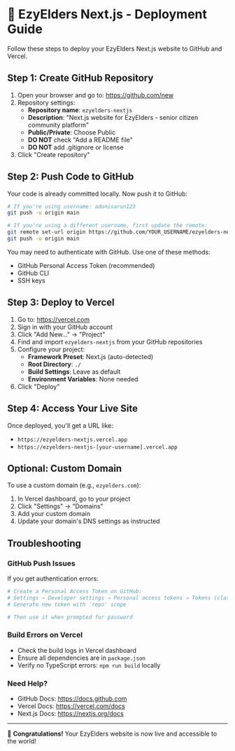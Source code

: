 # 🚀 EzyElders Next.js - Deployment Guide

Follow these steps to deploy your EzyElders Next.js website to GitHub and Vercel.

## Step 1: Create GitHub Repository

1. Open your browser and go to: https://github.com/new
2. Repository settings:
   - **Repository name**: `ezyelders-nextjs`
   - **Description**: "Next.js website for EzyElders - senior citizen community platform"
   - **Public/Private**: Choose Public
   - **DO NOT** check "Add a README file"
   - **DO NOT** add .gitignore or license
3. Click "Create repository"

## Step 2: Push Code to GitHub

Your code is already committed locally. Now push it to GitHub:

```bash
# If you're using username: adonisarun123
git push -u origin main

# If you're using a different username, first update the remote:
git remote set-url origin https://github.com/YOUR_USERNAME/ezyelders-nextjs.git
git push -u origin main
```

You may need to authenticate with GitHub. Use one of these methods:
- GitHub Personal Access Token (recommended)
- GitHub CLI
- SSH keys

## Step 3: Deploy to Vercel

1. Go to: https://vercel.com
2. Sign in with your GitHub account
3. Click "Add New..." → "Project"
4. Find and import `ezyelders-nextjs` from your GitHub repositories
5. Configure your project:
   - **Framework Preset**: Next.js (auto-detected)
   - **Root Directory**: `./`
   - **Build Settings**: Leave as default
   - **Environment Variables**: None needed
6. Click "Deploy"

## Step 4: Access Your Live Site

Once deployed, you'll get a URL like:
- `https://ezyelders-nextjs.vercel.app`
- `https://ezyelders-nextjs-[your-username].vercel.app`

## Optional: Custom Domain

To use a custom domain (e.g., `ezyelders.com`):
1. In Vercel dashboard, go to your project
2. Click "Settings" → "Domains"
3. Add your custom domain
4. Update your domain's DNS settings as instructed

## Troubleshooting

### GitHub Push Issues
If you get authentication errors:
```bash
# Create a Personal Access Token on GitHub:
# Settings → Developer settings → Personal access tokens → Tokens (classic)
# Generate new token with 'repo' scope

# Then use it when prompted for password
```

### Build Errors on Vercel
- Check the build logs in Vercel dashboard
- Ensure all dependencies are in `package.json`
- Verify no TypeScript errors: `npm run build` locally

### Need Help?
- GitHub Docs: https://docs.github.com
- Vercel Docs: https://vercel.com/docs
- Next.js Docs: https://nextjs.org/docs

---

🎉 **Congratulations!** Your EzyElders website is now live and accessible to the world! 